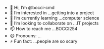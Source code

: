 - 👋 Hi, I’m @bocci-cmd
- 👀 I’m interested in ...getting into a project
- 🌱 I’m currently learning ...computer science
- 💞️ I’m looking to collaborate on ...IT projects
- 📫 How to reach me ...BOCCI254
- 😄 Pronouns: ...
- ⚡ Fun fact: ...people are so scary

<!---
bocci-cmd/bocci-cmd is a ✨ special ✨ repository because its `README.md` (this file) appears on your GitHub profile.
You can click the Preview link to take a look at your changes.
--->
